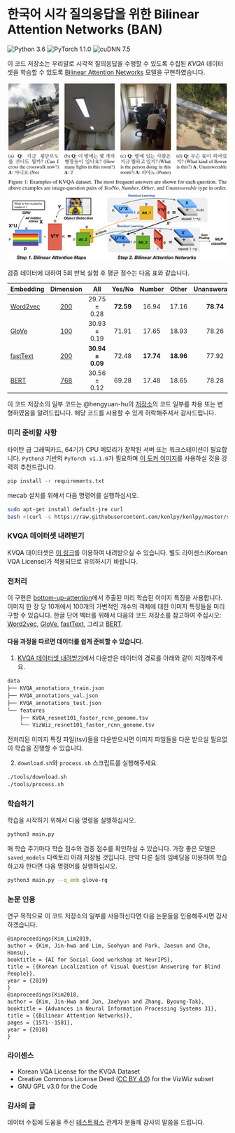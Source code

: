 # 한국어 시각 질의응답을 위한 Bilinear Attention Networks (BAN)
![Python 3.6](https://img.shields.io/badge/python-3.6-green.svg?style=plastic)
![PyTorch 1.1.0](https://img.shields.io/badge/pytorch-1.1.0-green.svg?style=plastic)
![cuDNN 7.5](https://img.shields.io/badge/cudnn-7.5-green.svg?style=plastic)

이 코드 저장소는 우리말로 시각적 질의응답을 수행할 수 있도록 수집된 _KVQA_ 데이터셋을 학습할 수 있도록 [Bilinear Attention Networks](http://arxiv.org/abs/1805.07932) 모델을 구현하였습니다.

![Examples of KVQA](docs/assets/img/kvqa_examples.png)
![Overview of bilinear attention networks](docs/assets/img/ban_overview.png)

검증 데이터에 대하여 5회 반복 실험 후 평균 점수는 다음 표와 같습니다.

| Embedding | Dimension |          All          |  Yes/No   |  Number   |   Other   | Unanswerable |
| --------- | :-------: | :-------------------: | :-------: | :-------: | :-------: | :----------: |
| [Word2vec](https://arxiv.org/abs/1310.4546)  | [200](https://github.com/Kyubyong/wordvectors)       |   29.75 ± 0.28    | **72.59** |   16.94   |   17.16   |  **78.74**   |
| [GloVe](https://nlp.stanford.edu/projects/glove/)     | [100](https://ratsgo.github.io/embedding)       |   30.93 ± 0.19    |   71.91   |   17.65   |   18.93   |    78.26     |
| [fastText](https://arxiv.org/abs/1607.04606)  | [200](https://github.com/Kyubyong/wordvectors)       | **30.94 ± 0.09**  |   72.48   | **17.74** | **18.96** |    77.92     |
| [BERT](https://arxiv.org/abs/1810.04805)      | [768](https://github.com/google-research/bert)       | 30.56 ± 0.12 |   69.28   |   17.48   |   18.65   |    78.28     |


이 코드 저장소의 일부 코드는 @hengyuan-hu의 [저장소](https://github.com/hengyuan-hu/bottom-up-attention-vqa)의 코드 일부를 차용 또는 변형하였음을 알려드립니다. 해당 코드를 사용할 수 있게 허락해주셔서 감사드립니다.


### 미리 준비할 사항

타이탄 급 그래픽카드, 64기가 CPU 메모리가 장착된 서버 또는 워크스테이션이 필요합니다. `Python3` 기반의 `PyTorch v1.1.0`가 필요하며 [이 도커 이미지](https://hub.docker.com/layers/pytorch/pytorch/1.1.0-cuda10.0-cudnn7.5-runtime/images/sha256-299bfb9e54db1b2640d59caa6b7432a2b63002ec00154fd9dca4a08796a5f54a)를 사용하실 것을 강력히 추천드립니다.

```bash
pip install -r requirements.txt
```

mecab 설치를 위해서 다음 명령어를 실행하십시오.
```bash
sudo apt-get install default-jre curl
bash <(curl -s https://raw.githubusercontent.com/konlpy/konlpy/master/scripts/mecab.sh)
```

### KVQA 데이터셋 내려받기

KVQA 데이터셋은 [이 링크](https://drive.google.com/drive/folders/1IQazOJtNTBql51woveN4zb6NplxH7eVl?usp=sharing)를 이용하여 내려받으실 수 있습니다. 별도 라이센스(Korean VQA License)가 적용되므로 유의하시기 바랍니다.

### 전처리

이 구현은 [bottom-up-attention](https://github.com/peteanderson80/bottom-up-attention)에서 추출된 미리 학습된 이미지 특징을 사용합니다. 이미지 한 장 당 10개에서 100개의 가변적인 개수의 객체에 대한 이미지 특징들을 미리 구할 수 있습니다. 한글 단어 벡터를 위해서 다음의 코드 저장소를 참고하여 주십시오: [Word2vec](https://github.com/Kyubyong/wordvectors), [GloVe](https://ratsgo.github.io/embedding), [fastText](https://github.com/Kyubyong/wordvectors), 그리고 [BERT](https://github.com/google-research/bert). 

#### 다음 과정을 따르면 데이터를 쉽게 준비할 수 있습니다.

1. [KVQA 데이터셋 내려받기](#kvqa-%EB%8D%B0%EC%9D%B4%ED%84%B0%EC%85%8B-%EB%82%B4%EB%A0%A4%EB%B0%9B%EA%B8%B0)에서 다운받은 데이터의 경로를 아래와 같이 지정해주세요.

```bash
data
├── KVQA_annotations_train.json
├── KVQA_annotations_val.json
├── KVQA_annotations_test.json
└── features
    ├── KVQA_resnet101_faster_rcnn_genome.tsv
    └── VizWiz_resnet101_faster_rcnn_genome.tsv
```
전처리된 이미지 특징 파일(tsv)들을 다운받으시면 이미지 파일들을 다운 받으실 필요없이 학습을 진행할 수 있습니다.

2. `download.sh`와 `process.sh` 스크립트를 실행해주세요.

```bash
./tools/download.sh
./tools/process.sh
```


### 학습하기 

학습을 시작하기 위해서 다음 명령을 실행하십시오.

```bash
python3 main.py
```

매 학습 주기마다 학습 점수와 검증 점수를 확인하실 수 있습니다. 가장 좋은 모델은 `saved_models` 디렉토리 아래 저장될 것입니다. 만약 다른 질의 임베딩을 이용하여 학습하고자 한다면 다음 명령어를 실행하십시오.

```bash
python3 main.py --q_emb glove-rg
```


### 논문 인용

연구 목적으로 이 코드 저장소의 일부를 사용하신다면 다음 논문들을 인용해주시면 감사하겠습니다.

```
@inproceedings{Kim_Lim2019,
author = {Kim, Jin-hwa and Lim, Soohyun and Park, Jaesun and Cho, Hansu},
booktitle = {AI for Social Good workshop at NeurIPS},
title = {{Korean Localization of Visual Question Answering for Blind People}},
year = {2019}
}
@inproceedings{Kim2018,
author = {Kim, Jin-Hwa and Jun, Jaehyun and Zhang, Byoung-Tak},
booktitle = {Advances in Neural Information Processing Systems 31},
title = {{Bilinear Attention Networks}},
pages = {1571--1581},
year = {2018}
}
```

### 라이센스

* Korean VQA License for the KVQA Dataset
* Creative Commons License Deed ([CC BY 4.0](https://creativecommons.org/licenses/by/4.0/deed.ko)) for the VizWiz subset
* GNU GPL v3.0 for the Code

### 감사의 글

데이터 수집에 도움을 주신 [테스트웍스](http://www.testworks.co.kr/page/overview) 관계자 분들께 감사의 말씀을 드립니다.
